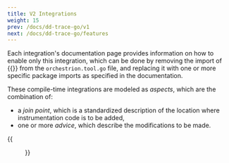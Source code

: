 ```yaml
---
title: V2 Integrations
weight: 15
prev: /docs/dd-trace-go/v1
next: /docs/dd-trace-go/features
---
```


Each integration's documentation page provides information on how to enable only this integration,
which can be done by removing the import of
{{<godoc import-path="github.com/DataDog/dd-trace-go/orchestrion/all/v2">}} from the
`orchestrion.tool.go` file, and replacing it with one or more specific package imports as specified
in the documentation.

These compile-time integrations are modeled as _aspects_, which are the combination of:
- a _join point_, which is a standardized description of the location where instrumentation code is
  to be added,
- one or more _advice_, which describe the modifications to be made.

{{<menu icon="document-add">}}

